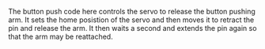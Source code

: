 The button push code here controls the servo to release the button pushing arm. It sets the home posistion of the servo and then moves it to retract the pin and release the arm. It then waits a second and extends the pin again so that the arm may be reattached.
